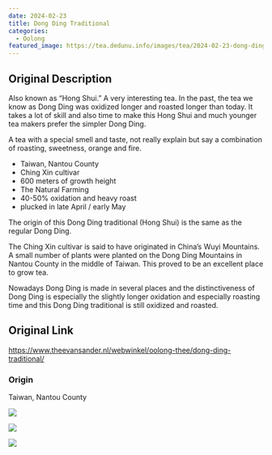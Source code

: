 ```yaml
---
date: 2024-02-23
title: Dong Ding Traditional
categories:
  - Oolong
featured_image: https://tea.dedunu.info/images/tea/2024-02-23-dong-ding-traditional-1.jpg
---
```


## Original Description

Also known as “Hong Shui.” A very interesting tea. In the past, the tea we know as Dong Ding was oxidized longer and roasted longer than today. It takes a lot of skill and also time to make this Hong Shui and much younger tea makers prefer the simpler Dong Ding.

A tea with a special smell and taste, not really explain but say a combination of roasting, sweetness, orange and fire.

- Taiwan, Nantou County
- Ching Xin cultivar
- 600 meters of growth height
- The Natural Farming
- 40-50% oxidation and heavy roast
-  plucked in late April / early May

The origin of this Dong Ding traditional (Hong Shui) is the same as the regular Dong Ding.

The Ching Xin cultivar is said to have originated in China’s Wuyi Mountains. A small number of plants were planted on the Dong Ding Mountains in Nantou County in the middle of Taiwan. This proved to be an excellent place to grow tea.

Nowadays Dong Ding is made in several places and the distinctiveness of Dong Ding is especially the slightly longer oxidation and especially roasting time and this Dong Ding traditional is still oxidized and roasted.

## Original Link

<https://www.theevansander.nl/webwinkel/oolong-thee/dong-ding-traditional/>

### Origin 

Taiwan, Nantou County

![](https://tea.dedunu.info/images/tea/2024-02-23-dong-ding-traditional-2.jpg)

![](https://tea.dedunu.info/images/tea/2024-02-23-dong-ding-traditional-3.jpg)

![](https://tea.dedunu.info/images/tea/2024-02-23-dong-ding-traditional-4.jpg)
